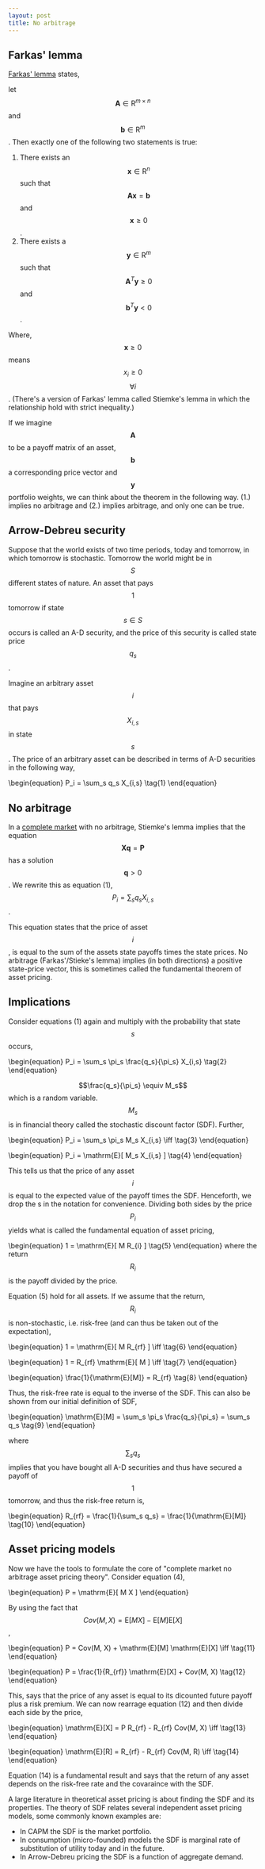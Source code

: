 ```yaml
---
layout: post
title: No arbitrage
---
```


## Farkas' lemma
[Farkas' lemma](https://en.wikipedia.org/wiki/Farkas%27_lemma) states,

let $$\textbf{A} \in \mathrm{R}^{m \times n}$$ and $$\textbf{b} \in \mathrm{R}^{m}$$. Then exactly one of the following two statements is true:

1. There exists an $$\textbf{x} \in \mathrm{R}^{n}$$ such that $$\textbf{Ax} = \textbf{b}$$ and $$\textbf{x} \geq 0$$.
2. There exists a $$\textbf{y} \in \mathrm{R}^{m}$$ such that $$\textbf{A}^T \textbf{y} \geq 0$$ and $$\textbf{b}^T \textbf{y} < 0$$.

Where, $$\textbf{x} \geq 0$$ means $$x_i \geq 0$$ $$\forall i$$. (There's a version of Farkas' lemma called Stiemke's lemma in which the relationship hold with strict inequality.)

If we imagine $$\textbf{A}$$ to be a payoff matrix of an asset, $$\textbf{b}$$ a corresponding price vector and $$\textbf{y}$$ portfolio weights, we can think about the theorem in the following way. (1.) implies no arbitrage and (2.) implies arbitrage, and only one can be true.

## Arrow-Debreu security
Suppose that the world exists of two time periods, today and tomorrow, in which tomorrow is stochastic. Tomorrow the world might be in $$S$$ different states of nature. An asset that pays $$1$$ tomorrow if state $$s \in S$$ occurs is called an A-D security, and the price of this security is called state price $$q_s$$.

Imagine an arbitrary asset $$i$$ that pays $$X_{i,s}$$ in state $$s$$. The price of an arbitrary asset can be described in terms of A-D securities in the following way,

\begin{equation}
    P_i = \sum_s q_s X_{i,s} \tag{1}
\end{equation}

## No arbitrage
In a [complete market](https://en.wikipedia.org/wiki/Complete_market) with no arbitrage, Stiemke's lemma implies that the equation $$\textbf{Xq} = \textbf{P}$$ has a solution $$\textbf{q} > 0$$. We rewrite this as equation (1), $$P_i = \sum_s q_s X_{i,s}$$.

This equation states that the price of asset $$i$$, is equal to the sum of the assets state payoffs times the state prices. No arbitrage (Farkas'/Stieke's lemma) implies (in both directions) a positive state-price vector, this is sometimes called the fundamental theorem of asset pricing.

## Implications
Consider equations (1) again and multiply with the probability that state $$s$$ occurs,

\begin{equation}
    P_i = \sum_s \pi_s \frac{q_s}{\pi_s} X_{i,s} \tag{2}
\end{equation}

$$\frac{q_s}{\pi_s} \equiv M_s$$ which is a random variable. $$M_s$$ is in financial theory called the stochastic discount factor (SDF). Further,

\begin{equation}
    P_i = \sum_s \pi_s M_s X_{i,s} \iff \tag{3}
\end{equation}

\begin{equation}
    P_i = \mathrm{E}[ M_s X_{i,s} ] \tag{4}
\end{equation}

This tells us that the price of any asset $$i$$ is equal to the expected value of the payoff times the SDF. Henceforth, we drop the s in the notation for convenience. Dividing both sides by the price $$P_i$$ yields what is called the fundamental equation of asset pricing,

\begin{equation}
    1 = \mathrm{E}[ M R_{i} ] \tag{5}
\end{equation}
where the return $$R_i$$ is the payoff divided by the price.

Equation (5) hold for all assets. If we assume that the return, $$R_i$$ is non-stochastic, i.e. risk-free (and can thus be taken out of the expectation),


\begin{equation}
    1 = \mathrm{E}[ M R_{rf} ] \iff \tag{6}
\end{equation}

\begin{equation}
    1 = R_{rf} \mathrm{E}[ M ] \iff \tag{7}
\end{equation}

\begin{equation}
    \frac{1}{\mathrm{E}[M]} = R_{rf} \tag{8}
\end{equation}


Thus, the risk-free rate is equal to the inverse of the SDF. This can also be shown from our initial definition of SDF,

\begin{equation}
    \mathrm{E}[M] = \sum_s \pi_s \frac{q_s}{\pi_s} = \sum_s q_s \tag{9}
\end{equation}

where $$\sum_s q_s$$ implies that you have bought all A-D securities and thus have secured a payoff of $$1$$ tomorrow, and thus the risk-free return is,

\begin{equation}
    R_{rf} = \frac{1}{\sum_s q_s} = \frac{1}{\mathrm{E}[M]} \tag{10}
\end{equation}

## Asset pricing models
Now we have the tools to formulate the core of "complete market no arbitrage asset pricing theory". Consider equation (4),

\begin{equation}
    P = \mathrm{E}[ M X ]
\end{equation}

By using the fact that $$Cov(M, X) = \mathrm{E}[M X] - \mathrm{E}[M] \mathrm{E}[X]$$,

\begin{equation}
    P = Cov(M, X) + \mathrm{E}[M] \mathrm{E}[X] \iff \tag{11}
\end{equation}

\begin{equation}
    P = \frac{1}{R_{rf}} \mathrm{E}[X] + Cov(M, X) \tag{12}
\end{equation}

This, says that the price of any asset is equal to its dicounted future payoff plus a risk premium. We can now rearrage equation (12) and then divide each side by the price,

\begin{equation}
    \mathrm{E}[X] = P R_{rf} - R_{rf} Cov(M, X) \iff \tag{13}
\end{equation}

\begin{equation}
    \mathrm{E}[R] = R_{rf} - R_{rf} Cov(M, R) \iff \tag{14}
\end{equation}

Equation (14) is a fundamental result and says that the return of any asset depends on the risk-free rate and the covaraince with the SDF.

A large literature in theoretical asset pricing is about finding the SDF and its properties. The theory of SDF relates several independent asset pricing models, some commonly known examples are:

* In CAPM the SDF is the market portfolio.
* In consumption (micro-founded) models the SDF is marginal rate of substitution of utility today and in the future.
* In Arrow-Debreu pricing the SDF is a function of aggregate demand.



